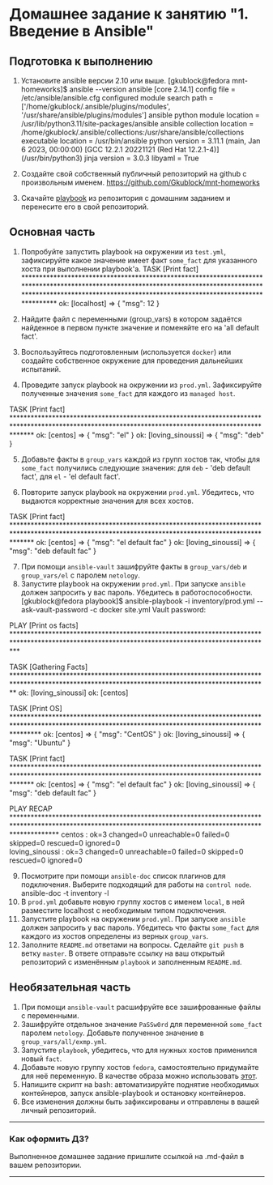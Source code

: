 # Домашнее задание к занятию "1. Введение в Ansible"

## Подготовка к выполнению
1. Установите ansible версии 2.10 или выше.
[gkublock@fedora mnt-homeworks]$ ansible --version
ansible [core 2.14.1]
  config file = /etc/ansible/ansible.cfg
  configured module search path = ['/home/gkublock/.ansible/plugins/modules', '/usr/share/ansible/plugins/modules']
  ansible python module location = /usr/lib/python3.11/site-packages/ansible
  ansible collection location = /home/gkublock/.ansible/collections:/usr/share/ansible/collections
  executable location = /usr/bin/ansible
  python version = 3.11.1 (main, Jan  6 2023, 00:00:00) [GCC 12.2.1 20221121 (Red Hat 12.2.1-4)] (/usr/bin/python3)
  jinja version = 3.0.3
  libyaml = True

2. Создайте свой собственный публичный репозиторий на github с произвольным именем.  https://github.com/Gkublock/mnt-homeworks
3. Скачайте [playbook](./playbook/) из репозитория с домашним заданием и перенесите его в свой репозиторий.

## Основная часть
1. Попробуйте запустить playbook на окружении из `test.yml`, зафиксируйте какое значение имеет факт `some_fact` для указанного хоста при выполнении playbook'a.
TASK [Print fact] **********************************************************************************************************************************************************************************************************************
ok: [localhost] => {
    "msg": 12
}



2. Найдите файл с переменными (group_vars) в котором задаётся найденное в первом пункте значение и поменяйте его на 'all default fact'.
3. Воспользуйтесь подготовленным (используется `docker`) или создайте собственное окружение для проведения дальнейших испытаний.
4. Проведите запуск playbook на окружении из `prod.yml`. Зафиксируйте полученные значения `some_fact` для каждого из `managed host`.

TASK [Print fact] *****************************************************************************************************************************************************
ok: [centos] => {
    "msg": "el"
}
ok: [loving_sinoussi] => {
    "msg": "deb"
}


5. Добавьте факты в `group_vars` каждой из групп хостов так, чтобы для `some_fact` получились следующие значения: для `deb` - 'deb default fact', для `el` - 'el default fact'.


6.  Повторите запуск playbook на окружении `prod.yml`. Убедитесь, что выдаются корректные значения для всех хостов.

TASK [Print fact] *****************************************************************************************************************************************************
ok: [centos] => {
    "msg": "el default fac"
}
ok: [loving_sinoussi] => {
    "msg": "deb default fac"
}


7. При помощи `ansible-vault` зашифруйте факты в `group_vars/deb` и `group_vars/el` с паролем `netology`.  
8. Запустите playbook на окружении `prod.yml`. При запуске `ansible` должен запросить у вас пароль. Убедитесь в работоспособности.
[gkublock@fedora playbook]$ ansible-playbook -i inventory/prod.yml --ask-vault-password -c docker site.yml 
Vault password: 

PLAY [Print os facts] *************************************************************************************************************************************************

TASK [Gathering Facts] ************************************************************************************************************************************************
ok: [loving_sinoussi]
ok: [centos]

TASK [Print OS] *******************************************************************************************************************************************************
ok: [centos] => {
    "msg": "CentOS"
}
ok: [loving_sinoussi] => {
    "msg": "Ubuntu"
}

TASK [Print fact] *****************************************************************************************************************************************************
ok: [centos] => {
    "msg": "el default fac"
}
ok: [loving_sinoussi] => {
    "msg": "deb default fac"
}

PLAY RECAP ************************************************************************************************************************************************************
centos                     : ok=3    changed=0    unreachable=0    failed=0    skipped=0    rescued=0    ignored=0   
loving_sinoussi            : ok=3    changed=0    unreachable=0    failed=0    skipped=0    rescued=0    ignored=0   


9. Посмотрите при помощи `ansible-doc` список плагинов для подключения. Выберите подходящий для работы на `control node`. ansible-doc -t inventory -l
10. В `prod.yml` добавьте новую группу хостов с именем  `local`, в ней разместите localhost с необходимым типом подключения.
11. Запустите playbook на окружении `prod.yml`. При запуске `ansible` должен запросить у вас пароль. Убедитесь что факты `some_fact` для каждого из хостов определены из верных `group_vars`.
12. Заполните `README.md` ответами на вопросы. Сделайте `git push` в ветку `master`. В ответе отправьте ссылку на ваш открытый репозиторий с изменённым `playbook` и заполненным `README.md`.

## Необязательная часть

1. При помощи `ansible-vault` расшифруйте все зашифрованные файлы с переменными.
2. Зашифруйте отдельное значение `PaSSw0rd` для переменной `some_fact` паролем `netology`. Добавьте полученное значение в `group_vars/all/exmp.yml`.
3. Запустите `playbook`, убедитесь, что для нужных хостов применился новый `fact`.
4. Добавьте новую группу хостов `fedora`, самостоятельно придумайте для неё переменную. В качестве образа можно использовать [этот](https://hub.docker.com/r/pycontribs/fedora).
5. Напишите скрипт на bash: автоматизируйте поднятие необходимых контейнеров, запуск ansible-playbook и остановку контейнеров.
6. Все изменения должны быть зафиксированы и отправлены в вашей личный репозиторий.

---

### Как оформить ДЗ?

Выполненное домашнее задание пришлите ссылкой на .md-файл в вашем репозитории.

---
